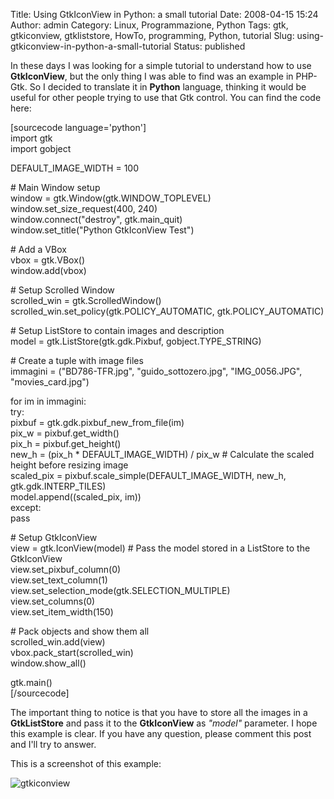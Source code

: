 Title: Using GtkIconView in Python: a small tutorial
Date: 2008-04-15 15:24
Author: admin
Category: Linux, Programmazione, Python
Tags: gtk, gtkiconview, gtkliststore, HowTo, programming, Python, tutorial
Slug: using-gtkiconview-in-python-a-small-tutorial
Status: published

In these days I was looking for a simple tutorial to understand how to
use **GtkIconView**, but the only thing I was able to find was an
example in PHP-Gtk. So I decided to translate it in **Python** language,
thinking it would be useful for other people trying to use that Gtk
control. You can find the code here:

\[sourcecode language='python'\]  
import gtk  
import gobject

DEFAULT\_IMAGE\_WIDTH = 100

\# Main Window setup  
window = gtk.Window(gtk.WINDOW\_TOPLEVEL)  
window.set\_size\_request(400, 240)  
window.connect("destroy", gtk.main\_quit)  
window.set\_title("Python GtkIconView Test")

\# Add a VBox  
vbox = gtk.VBox()  
window.add(vbox)

\# Setup Scrolled Window  
scrolled\_win = gtk.ScrolledWindow()  
scrolled\_win.set\_policy(gtk.POLICY\_AUTOMATIC, gtk.POLICY\_AUTOMATIC)

\# Setup ListStore to contain images and description  
model = gtk.ListStore(gtk.gdk.Pixbuf, gobject.TYPE\_STRING)

\# Create a tuple with image files  
immagini = ("BD786-TFR.jpg", "guido\_sottozero.jpg", "IMG\_0056.JPG",
"movies\_card.jpg")

for im in immagini:  
try:  
pixbuf = gtk.gdk.pixbuf\_new\_from\_file(im)  
pix\_w = pixbuf.get\_width()  
pix\_h = pixbuf.get\_height()  
new\_h = (pix\_h \* DEFAULT\_IMAGE\_WIDTH) / pix\_w \# Calculate the
scaled height before resizing image  
scaled\_pix = pixbuf.scale\_simple(DEFAULT\_IMAGE\_WIDTH, new\_h,
gtk.gdk.INTERP\_TILES)  
model.append((scaled\_pix, im))  
except:  
pass

\# Setup GtkIconView  
view = gtk.IconView(model) \# Pass the model stored in a ListStore to
the GtkIconView  
view.set\_pixbuf\_column(0)  
view.set\_text\_column(1)  
view.set\_selection\_mode(gtk.SELECTION\_MULTIPLE)  
view.set\_columns(0)  
view.set\_item\_width(150)

\# Pack objects and show them all  
scrolled\_win.add(view)  
vbox.pack\_start(scrolled\_win)  
window.show\_all()

gtk.main()  
\[/sourcecode\]

The important thing to notice is that you have to store all the images
in a **GtkListStore** and pass it to the **GtkIconView** as *"model"*
parameter. I hope this example is clear. If you have any question,
please comment this post and I'll try to answer.

This is a screenshot of this example:

![gtkiconview](http://www.andreagrandi.it/wp-content/uploads/2008/04/gtkiconview_sample.png)

